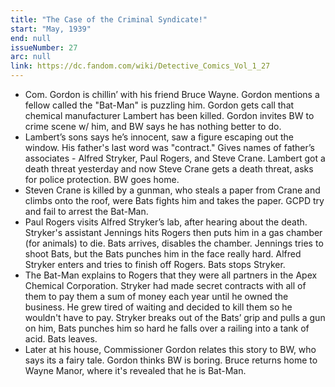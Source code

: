 ```yaml
---
title: "The Case of the Criminal Syndicate!"
start: "May, 1939"
end: null
issueNumber: 27
arc: null
link: https://dc.fandom.com/wiki/Detective_Comics_Vol_1_27
---
```


- Com. Gordon is chillin’ with his friend Bruce Wayne. Gordon mentions a fellow called the "Bat-Man" is puzzling him. Gordon gets call that chemical manufacturer Lambert has been killed. Gordon invites BW to crime scene w/ him, and BW says he has nothing better to do.
- Lambert’s sons says he’s innocent, saw a figure escaping out the window. His father's last word was "contract." Gives names of father’s associates - Alfred Stryker, Paul Rogers, and Steve Crane. Lambert got a death threat yesterday and now Steve Crane gets a death threat, asks for police protection. BW goes home.
- Steven Crane is killed by a gunman, who steals a paper from Crane and climbs onto the roof, were Bats fights him and takes the paper. GCPD try and fail to arrest the Bat-Man.
- Paul Rogers visits Alfred Stryker’s lab, after hearing about the death. Stryker's assistant Jennings hits Rogers then puts him in a gas chamber (for animals) to die. Bats arrives, disables the chamber. Jennings tries to shoot Bats, but the Bats punches him in the face really hard. Alfred Stryker enters and tries to finish off Rogers. Bats stops Stryker.
- The Bat-Man explains to Rogers that they were all partners in the Apex Chemical Corporation. Stryker had made secret contracts with all of them to pay them a sum of money each year until he owned the business. He grew tired of waiting and decided to kill them so he wouldn't have to pay. Stryker breaks out of the Bats’ grip and pulls a gun on him, Bats punches him so hard he falls over a railing into a tank of acid. Bats leaves.
- Later at his house, Commissioner Gordon relates this story to BW, who says its a fairy tale. Gordon thinks BW is boring. Bruce returns home to Wayne Manor, where it's revealed that he is Bat-Man.
